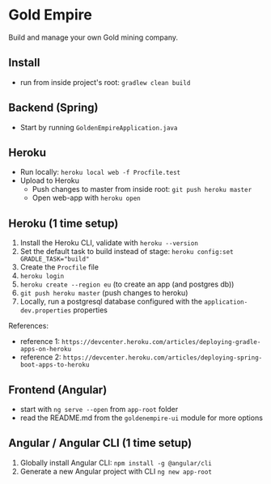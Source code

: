 Gold Empire
===

Build and manage your own Gold mining company.

Install
---
- run from inside project's root: `gradlew clean build`

Backend (Spring)
---
- Start by running `GoldenEmpireApplication.java`

Heroku
---
- Run locally: `heroku local web -f Procfile.test`
- Upload to Heroku
    - Push changes to master from inside root: `git push heroku master`
     - Open web-app with `heroku open`

Heroku (1 time setup)
---

1. Install the Heroku CLI, validate with `heroku --version`
2. Set the default task to build instead of stage: `heroku config:set GRADLE_TASK="build"`
3. Create the `Procfile` file
4. `heroku login`
5. `heroku create --region eu` (to create an app (and postgres db))
6. `git push heroku master` (push changes to heroku)
7. Locally, run a postgresql database configured with the `application-dev.properties` properties

References:

- reference 1: `https://devcenter.heroku.com/articles/deploying-gradle-apps-on-heroku`
- reference 2: `https://devcenter.heroku.com/articles/deploying-spring-boot-apps-to-heroku`

Frontend (Angular)
---
- start with `ng serve --open` from `app-root` folder
- read the README.md from the `goldenempire-ui` module for more options

Angular / Angular CLI (1 time setup)
---

1. Globally install Angular CLI: `npm install -g @angular/cli`
2. Generate a new Angular project with CLI `ng new app-root`